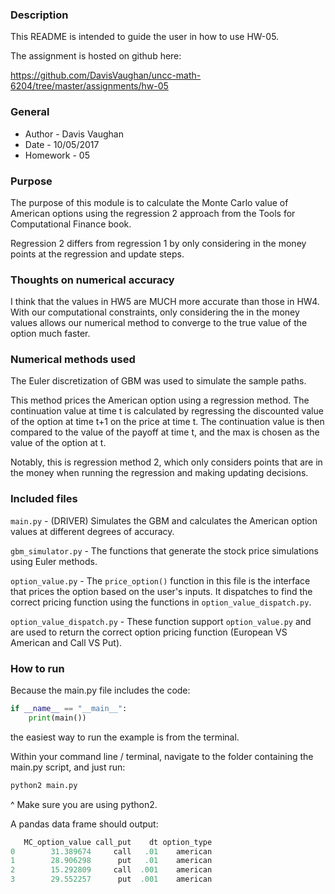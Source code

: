 ### Description

This README is intended to guide the user in how to use HW-05.

The assignment is hosted on github here:

https://github.com/DavisVaughan/uncc-math-6204/tree/master/assignments/hw-05

### General

* Author   - Davis Vaughan
* Date     - 10/05/2017
* Homework - 05

### Purpose

The purpose of this module is to calculate the Monte Carlo value of American options
using the regression 2 approach from the Tools for Computational Finance book.

Regression 2 differs from regression 1 by only considering in the money points at 
the regression and update steps.

### Thoughts on numerical accuracy

I think that the values in HW5 are MUCH more accurate than those in HW4.
With our computational constraints, only considering the in the money values
allows our numerical method to converge to the true value of the option much faster.

### Numerical methods used

The Euler discretization of GBM was used to simulate the sample paths.

This method prices the American option using a regression method.
The continuation value at time t is calculated by regressing
the discounted value of the option at time t+1 on the
price at time t. The continuation value is then compared to
the value of the payoff at time t, and the max is chosen as the
value of the option at t.

Notably, this is regression method 2, which only considers points that are
in the money when running the regression and making updating decisions.

### Included files

`main.py`         - (DRIVER) Simulates the GBM and calculates the American option values at different
degrees of accuracy.

`gbm_simulator.py` - The functions that generate the stock price simulations using
Euler methods.

`option_value.py` - The `price_option()` function in this file is the interface that
prices the option based on the user's inputs. It dispatches to find the correct pricing
function using the functions in `option_value_dispatch.py`.

`option_value_dispatch.py` - These function support `option_value.py` and are used
to return the correct option pricing function (European VS American and Call VS Put).

### How to run

Because the main.py file includes the code:

```python
if __name__ == "__main__":
    print(main())
```

the easiest way to run the example is from the terminal.

Within your command line / terminal, navigate to the folder containing the main.py script, and just run:

```bash
python2 main.py
```

^ Make sure you are using python2.

A pandas data frame should output:

```python
   MC_option_value call_put    dt option_type
0        31.389674     call   .01    american
1        28.906298      put   .01    american
2        15.292809     call  .001    american
3        29.552257      put  .001    american
```